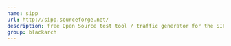```yaml
---
name: sipp
url: http://sipp.sourceforge.net/
description: free Open Source test tool / traffic generator for the SIP protocol. URL : http://sipp.sourceforge.net/ Groups : blackarch blackarch-voip
group: blackarch
---
```

